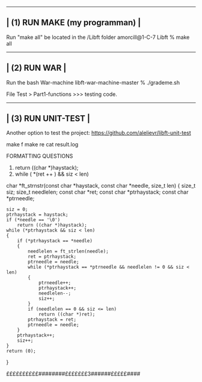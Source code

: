
-------------------------------------------------------------------------------------
|                                   (1) RUN MAKE (my programman)                     |
-------------------------------------------------------------------------------------- 
 
Run "make all" be located in the /Libft folder
amorcill@1-C-7 Libft % make all


-------------------------------------------------------------------------------------
|                                    (2) RUN WAR                                    |
-------------------------------------------------------------------------------------- 
 
Run the bash War-machine
libft-war-machine-master % ./grademe.sh

File Test > Part1-functions >>> testing code.



-------------------------------------------------------------------------------------
|                                    (3) RUN UNIT-TEST                              |
-------------------------------------------------------------------------------------- 
 
 Another option to test the project:
https://github.com/alelievr/libft-unit-test

make f
make re
cat result.log






FORMATTING QUESTIONS

1. return ((char *)haystack);
2. while ( *(ret ++ ) && siz < len)




char	*ft_strnstr(const char *haystack, const char *needle, size_t len)
{
	size_t		siz;
	size_t		needlelen;
	const char	*ret;
	const char	*ptrhaystack;
	const char	*ptrneedle;

	siz = 0;
	ptrhaystack = haystack;
	if (*needle == '\0')
		return ((char *)haystack);
	while (*ptrhaystack && siz < len)
	{
		if (*ptrhaystack == *needle)
		{				
			needlelen = ft_strlen(needle);
			ret = ptrhaystack;
			ptrneedle = needle;
			while (*ptrhaystack == *ptrneedle && needlelen != 0 && siz < len)
			{
				ptrneedle++;
				ptrhaystack++;
				needlelen--;
				siz++;
			}
			if (needlelen == 0 && siz <= len)
				return ((char *)ret);
			ptrhaystack = ret;
			ptrneedle = needle;
		}
		ptrhaystack++;
		siz++;
	}
	return (0);
}



££££££££££########£££££££3######£££££####
